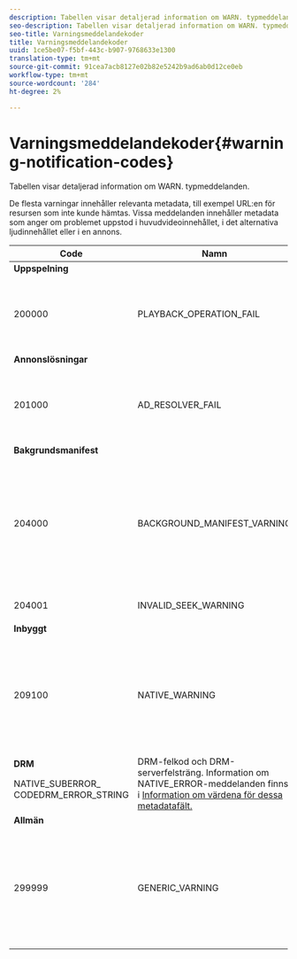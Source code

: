 ```yaml
---
description: Tabellen visar detaljerad information om WARN. typmeddelanden.
seo-description: Tabellen visar detaljerad information om WARN. typmeddelanden.
seo-title: Varningsmeddelandekoder
title: Varningsmeddelandekoder
uuid: 1ce5be07-f5bf-443c-b907-9768633e1300
translation-type: tm+mt
source-git-commit: 91cea7acb8127e02b82e5242b9ad6ab0d12ce0eb
workflow-type: tm+mt
source-wordcount: '284'
ht-degree: 2%

---
```



# Varningsmeddelandekoder{#warning-notification-codes}

Tabellen visar detaljerad information om WARN. typmeddelanden.

<!--<a id="section_F25366B6703040E3ADA993C113618F01"></a>-->

De flesta varningar innehåller relevanta metadata, till exempel URL:en för resursen som inte kunde hämtas. Vissa meddelanden innehåller metadata som anger om problemet uppstod i huvudvideoinnehållet, i det alternativa ljudinnehållet eller i en annons.

<table frame="all" colsep="1" rowsep="1" id="table_C24772DF203B4DB2ACE6B475698C4C58"> 
 <thead> 
  <tr rowsep="1"> 
   <th colname="1" class="entry"> Code </th> 
   <th colname="2" class="entry"> Namn </th> 
   <th colname="3" class="entry"> InnerNotification </th> 
   <th colname="4" class="entry"> Metadatanycklar </th> 
   <th colname="5" class="entry"> Kommentarer </th> 
  </tr> 
 </thead>
 <tbody> 
  <tr rowsep="1"> 
   <td colname="1"><b>Uppspelning</b> </td> 
   <td colname="2"> </td> 
   <td colname="3"> </td> 
   <td colname="4"> </td> 
   <td colname="5"> </td> 
  </tr> 
  <tr rowsep="1"> 
   <td colname="1"><span class="codeph"> 200000  </span> </td> 
   <td colname="2"><span class="codeph"> PLAYBACK_OPERATION_FAIL  </span> </td> 
   <td colname="3"><span class="codeph"> AUDIO_TRACK_ERROR  </span><span class="codeph"> SEEK_ERROR  </span> </td> 
   <td colname="4"><span class="codeph"> BESKRIVNING  </span> </td> 
   <td colname="5"> <p>En uppspelningsrelaterad åtgärd misslyckades, men uppspelningen kan fortsätta. </p> </td> 
  </tr> 
  <tr rowsep="1"> 
   <td colname="1"><b>Annonslösningar  </b> </td> 
   <td colname="2"> </td> 
   <td colname="3"> </td> 
   <td colname="4"> </td> 
   <td colname="5"> </td> 
  </tr> 
  <tr rowsep="1"> 
   <td colname="1"><span class="codeph"> 201000  </span> </td> 
   <td colname="2"><span class="codeph"> AD_RESOLVER_FAIL  </span> </td> 
   <td colname="3"><span class="codeph"> AD_RESOLVER_RESOLVE_FAIL  </span><span class="codeph"> RESOURCE_PLACEMENT_ MISSLYCKADES  </span><span class="codeph"> AD_RESOLVER_METADATA_INVALID  </span> </td> 
   <td colname="4"> <p>Ingen </p> </td> 
   <td colname="5"> <p>Annonslösaren kunde inte matcha/infoga annonsinnehållet. Uppspelningen kan fortsätta. </p> </td> 
  </tr> 
  <tr rowsep="1"> 
   <td colname="1"><b>Bakgrundsmanifest</b> </td> 
   <td colname="2"> </td> 
   <td colname="3"> </td> 
   <td colname="4"> </td> 
   <td colname="5"> </td> 
  </tr> 
  <tr rowsep="1"> 
   <td colname="1"><span class="codeph"> 204000  </span> </td> 
   <td colname="2"><span class="codeph"> BACKGROUND_MANIFEST_VARNING</span> </td> 
   <td colname="3"> <p>Ingen </p> </td> 
   <td colname="4"><span class="codeph"> BACKGROUND_MANIFEST_WARNING_</span> <span class="codeph"> ERRORBACKGROUND_MANIFEST_WARNING_</span> <span class="codeph"> NAMEDESCRIPTION</span> </td> 
   <td colname="5"> <p> Fel vid hämtning av bakgrundsmanifest. Alla problem med att uppdatera bakgrundsmanifestet skickas som en TVSDK-varning och orsakar inte att uppspelningen avbryts. </p> </td> 
  </tr> 
  <tr rowsep="1"> 
   <td colname="1"><span class="codeph"> 204001  </span> </td> 
   <td colname="2"><span class="codeph"> INVALID_SEEK_WARNING</span> </td> 
   <td colname="3"> <p>Ingen </p> </td> 
   <td colname="4"><span class="codeph"> BESKRIVNING</span> </td> 
   <td colname="5"> <p> </p> </td> 
  </tr> 
  <tr rowsep="1"> 
   <td colname="1"><b>Inbyggt</b> </td> 
   <td colname="2"> </td> 
   <td colname="3"> </td> 
   <td colname="4"> </td> 
   <td colname="5"> </td> 
  </tr> 
  <tr rowsep="1"> 
   <td colname="1" morerows="1"><span class="codeph"> 209100  </span> </td> 
   <td colname="2" morerows="1"><span class="codeph"> NATIVE_WARNING  </span> </td> 
   <td colname="3" morerows="1"> <p>Ingen </p> </td> 
   <td colname="4"><b>AVE</b> <p><span class="codeph"> NATIVE_ERROR_CODE  </span><span class="codeph"> NATIVE_ERROR_NAME  </span><span class="codeph"> DESCRIPTION  </span> </p> </td> 
   <td colname="5"> <p>Ett fel uppstod i AVE-biblioteket på låg nivå. </p> <p>Information om NATIVE_ERROR-meddelanden</a> finns i <a href="../../c-psdk-dhls-1.4-events-and-notifications/notification-codes/c-psdk-dhls-1.4-native-error-summary.md" format="html" scope="external"> Information om värdena för dessa metadatafält. </a></p> </td> 
  </tr> 
  <tr rowsep="1"> 
   <td colname="4"><b>DRM</b> <p><span class="codeph"> NATIVE_SUBERROR_</span> <span class="codeph"> CODEDRM_ERROR_STRING</span> </p> </td> 
   <td colname="5">DRM-felkod och DRM-serverfelsträng. Information om NATIVE_ERROR-meddelanden</a> finns i <a href="../../c-psdk-dhls-1.4-events-and-notifications/notification-codes/c-psdk-dhls-1.4-native-error-summary.md" format="html" scope="external"> Information om värdena för dessa metadatafält.
   </a></td> 
  </tr> 
  <tr rowsep="1"> 
   <td colname="1"><b>Allmän</b> </td> 
   <td colname="2"> </td> 
   <td colname="3"> </td> 
   <td colname="4"> </td> 
   <td colname="5"> </td> 
  </tr> 
  <tr rowsep="0"> 
   <td colname="1"><span class="codeph"> 299999  </span> </td> 
   <td colname="2"><span class="codeph"> GENERIC_VARNING  </span> </td> 
   <td colname="3"> <p>Ingen </p> </td> 
   <td colname="4"> <p>Ingen </p> </td> 
   <td colname="5"> <p>Markerar en allmän varningshändelse. Inte utfärdat av TVSDK. Det är bara en markör för slutet av det numeriska kodsintervall som motsvarar varningshändelser. </p> </td> 
  </tr> 
 </tbody> 
</table>


